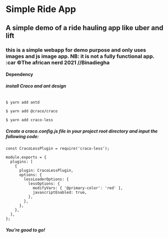 # Simple Ride App

## A simple demo of a ride hauling app like uber and lift

### this is a simple webapp for demo purpose and only uses images and js image app. NB: it is not a fully functional app. :car ©The african nerd 2021 //Binadiegha

#### Dependency

##### install Craco and ant design

```

$ yarn add antd

$ yarn add @craco/craco

$ yarn add craco-less

```
##### Create a craco.config.js file in your project root directory and input the following code:

```
const CracoLessPlugin = require('craco-less');

module.exports = {
  plugins: [
    {
      plugin: CracoLessPlugin,
      options: {
        lessLoaderOptions: {
          lessOptions: {
            modifyVars: { '@primary-color': 'red' },
            javascriptEnabled: true,
          },
        },
      },
    },
  ],
};

```

##### You're good to go!



